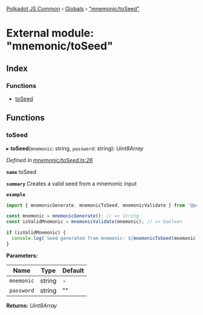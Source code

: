 [Polkadot JS Common](../README.md) › [Globals](../globals.md) › ["mnemonic/toSeed"](_mnemonic_toseed_.md)

# External module: "mnemonic/toSeed"

## Index

### Functions

* [toSeed](_mnemonic_toseed_.md#toseed)

## Functions

###  toSeed

▸ **toSeed**(`mnemonic`: string, `password`: string): *Uint8Array*

*Defined in [mnemonic/toSeed.ts:26](https://github.com/polkadot-js/common/blob/4ed09602/packages/util-crypto/src/mnemonic/toSeed.ts#L26)*

**`name`** toSeed

**`summary`** Creates a valid seed from a mnemonic input

**`example`** 
<BR>

```javascript
import { mnemonicGenerate, mnemonicToSeed, mnemonicValidate } from '@polkadot/util-crypto';

const mnemonic = mnemonicGenerate(); // => string
const isValidMnemonic = mnemonicValidate(mnemonic); // => boolean

if (isValidMnemonic) {
  console.log(`Seed generated from mnemonic: ${mnemonicToSeed(mnemonic)}`); => u8a
}
```

**Parameters:**

Name | Type | Default |
------ | ------ | ------ |
`mnemonic` | string | - |
`password` | string | "" |

**Returns:** *Uint8Array*
